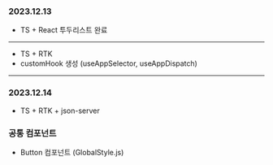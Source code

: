 ### 2023.12.13

- TS + React 투두리스트 완료

---

- TS + RTK
- customHook 생성 (useAppSelector, useAppDispatch)

---

### 2023.12.14

- TS + RTK + json-server

### 공통 컴포넌트

- Button 컴포넌트 (GlobalStyle.js)
